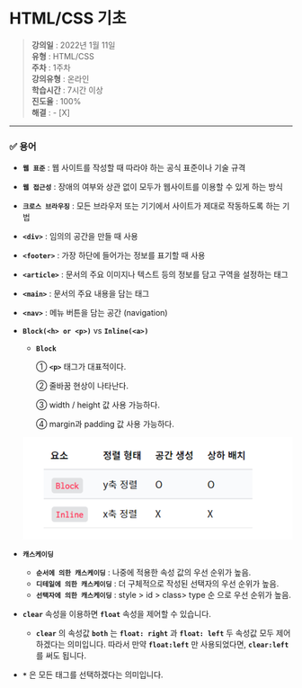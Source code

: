 # HTML/CSS 기초

> **강의일** : 2022년 1월 11일  
> **유형** : HTML/CSS  
> **주차** : 1주차  
> **강의유형** : 온라인  
> **학습시간** : 7시간 이상  
> **진도율** : 100%  
> **해결** : - [X]  

---

### ✅ 용어

- **`웹 표준`** : 웹 사이트를 작성할 때 따라야 하는 공식 표준이나 기술 규격
- **`웹 접근성`** : 장애의 여부와 상관 없이 모두가 웹사이트를 이용할 수 있게 하는 방식
- **`크로스 브라우징`** : 모든 브라우저 또는 기기에서 사이트가 제대로 작동하도록 하는 기법
- **`<div>`** : 임의의 공간을 만들 때 사용
- **`<footer>`** : 가장 하단에 들어가는 정보를 표기할 때 사용
- **`<article>`** : 문서의 주요 이미지나 텍스트 등의 정보를 담고 구역을 설정하는 태그
- **`<main>`** : 문서의 주요 내용을 담는 태그
- **`<nav>`** : 메뉴 버튼을 담는 공간 (navigation)
- **`Block(<h> or <p>)`** vs **`Inline(<a>)`**
    - **`Block`**
        
        ① **`<p>`** 태그가 대표적이다.
        
        ② 줄바꿈 현상이 나타난다.
        
        ③ width / height 값 사용 가능하다.
        
        ④ margin과 padding 값 사용 가능하다.
        
    
    ![Untitled](./Untitled.png)
    
- **`캐스케이딩`**
    - **`순서에 의한 캐스케이딩`** : 나중에 적용한 속성 값의 우선 순위가 높음.
    - **`디테일에 의한 캐스케이딩`** : 더 구체적으로 작성된 선택자의 우선 순위가 높음.
    - **`선택자에 의한 캐스케이딩`** : style > id > class> type 순 으로 우선 순위가 높음.
- **`clear`** 속성을 이용하면 **`float`** 속성을 제어할 수 있습니다.
    - **`clear`** 의 속성값 **`both`** 는 **`float: right`** 과 **`float: left`** 두 속성값 모두 제어하겠다는 의미입니다. 따라서 만약 **`float:left`** 만 사용되었다면, **`clear:left`** 를 써도 됩니다.
- **`*`** 은 모든 태그를 선택하겠다는 의미입니다.